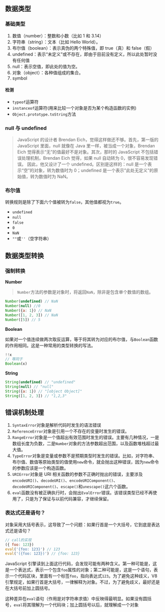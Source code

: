 ## 数据类型

### 基础类型

1. 数值（number）：整数和小数（比如 1 和 3.14）
2. 字符串（string）：文本（比如 Hello World）。
3. 布尔值（boolean）：表示真伪的两个特殊值，即 true（真）和 false（假）
4. undefined：表示“未定义”或不存在，即由于目前没有定义，所以此处暂时没有任何值
5. null：表示空值，即此处的值为空。
6. 对象（object）：各种值组成的集合。
7. symbol

####   检测

- `typeof`运算符
- `instanceof`运算符(用来比较一个对象是否为某个构造函数的实例)
- `Object.prototype.toString`方法

### null 与 undefined

> JavaScript 的设计者 Brendan Eich，觉得这样做还不够。首先，第一版的 JavaScript 里面，null 就像在 Java 里一样，被当成一个对象，Brendan Eich 觉得表示“无”的值最好不是对象。其次，那时的 JavaScript 不包括错误处理机制，Brendan Eich 觉得，如果 null 自动转为 0，很不容易发现错误。
> 因此，他又设计了一个 undefined。区别是这样的：null 是一个表示“空”的对象，转为数值时为 0；undefined 是一个表示”此处无定义”的原始值，转为数值时为 NaN。

### 布尔值

转换规则是除了下面六个值被转为`false`，其他值都视为`true`。

- `undefined`
- `null`
- `false`
- `0`
- `NaN`
- `""`或`''`（空字符串）

## 数据类型转换

### 强制转换

**Number**

> `Number`方法的参数是对象时，将返回`NaN`，除非是包含单个数值的数组。

```javascript
Number(undefined) // NaN
Number(null) //0
Number({a: 1}) // NaN
Number([1, 2, 3]) // NaN
Number([5]) // 5
```

**Boolean**

如果对一个值连续做两次取反运算，等于将其转为对应的布尔值，与`Boolean`函数的作用相同。这是一种常用的类型转换的写法。

```javascript
!!x
// 等同于
Boolean(x)
```

**String**

```javascript
String(undefined) // "undefined"
String(null) // "null"
String({a: 1}) // "[object Object]"
String([1, 2, 3]) // "1,2,3"
```

## 错误机制处理

1. `SyntaxError`对象是解析代码时发生的语法错误
2. `ReferenceError`对象是引用一个不存在的变量时发生的错误。
3. `RangeError`对象是一个值超出有效范围时发生的错误。主要有几种情况，一是数组长度为负数，二是`Number`对象的方法参数超出范围，以及函数堆栈超过最大值。
4. `TypeError`对象是变量或参数不是预期类型时发生的错误。比如，对字符串、布尔值、数值等原始类型的值使用`new`命令，就会抛出这种错误，因为`new`命令的参数应该是一个构造函数。
5. `URIError`对象是 URI 相关函数的参数不正确时抛出的错误，主要涉及`encodeURI()`、`decodeURI()`、`encodeURIComponent()`、`decodeURIComponent()`、`escape()`和`unescape()`这六个函数。
6. `eval`函数没有被正确执行时，会抛出`EvalError`错误。该错误类型已经不再使用了，只是为了保证与以前代码兼容，才继续保留。

### 表达式还是语句？

对象采用大括号表示，这导致了一个问题：如果行首是一个大括号，它到底是表达式还是语句？

```javascript
// call的实现
({ foo: 123})
eval('{foo: 123}') // 123
eval('({foo: 123})') // {foo: 123}
```

JavaScript 引擎读到上面这行代码，会发现可能有两种含义。第一种可能是，这是一个表达式，表示一个包含`foo`属性的对象；第二种可能是，这是一个语句，表示一个代码区块，里面有一个标签`foo`，指向表达式`123`。为了避免这种歧义，V8 引擎规定，如果行首是大括号，一律解释为对象。不过，为了避免歧义，最好还是在大括号前加上圆括号。

这种差异在`eval`语句（作用是对字符串求值）中反映得最明显。如果没有圆括号，`eval`将其理解为一个代码块；加上圆括号以后，就理解成一个对象









#### 

